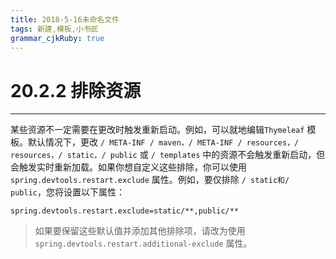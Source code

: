```yaml
---
title: 2018-5-16未命名文件 
tags: 新建,模板,小书匠
grammar_cjkRuby: true
---
```



# 20.2.2 排除资源
---

某些资源不一定需要在更改时触发重新启动。例如，可以就地编辑`Thymeleaf` 模板。默认情况下，更改 `/ META-INF / maven，/ META-INF / resources，/ resources，/ static，/ public` 或 `/ templates` 中的资源不会触发重新启动，但会触发实时重新加载。如果你想自定义这些排除，你可以使用`spring.devtools.restart.exclude` 属性。例如，要仅排除 `/ static和/ public`，您将设置以下属性：

``` shell
spring.devtools.restart.exclude=static/**,public/**
```

> 如果要保留这些默认值并添加其他排除项，请改为使用`spring.devtools.restart.additional-exclude` 属性。